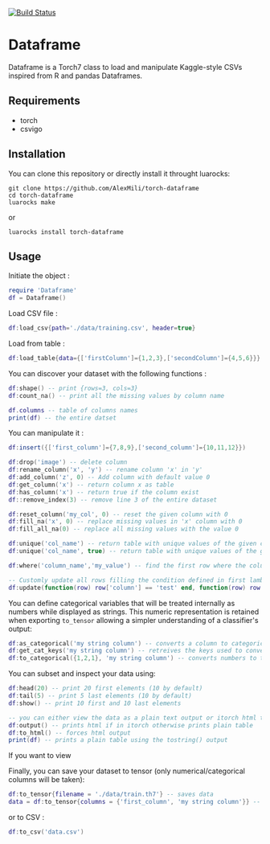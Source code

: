 [![Build Status](https://travis-ci.org/AlexMili/torch-dataframe.svg?branch=master)](https://travis-ci.org/AlexMili/torch-dataframe)
# Dataframe
Dataframe is a Torch7 class to load and manipulate Kaggle-style CSVs inspired from R and pandas Dataframes.

## Requirements
- torch
- csvigo

## Installation
You can clone this repository or directly install it throught luarocks:
```
git clone https://github.com/AlexMili/torch-dataframe
cd torch-dataframe
luarocks make
```
or
```
luarocks install torch-dataframe
```

## Usage
Initiate the object :
```lua
require 'Dataframe'
df = Dataframe()
```

Load CSV file :
```lua
df:load_csv{path='./data/training.csv', header=true}
```

Load from table :
```lua
df:load_table{data={['firstColumn']={1,2,3},['secondColumn']={4,5,6}}}
```

You can discover your dataset with the following functions :
```lua
df:shape() -- print {rows=3, cols=3}
df:count_na() -- print all the missing values by column name

df.columns -- table of columns names
print(df) -- the entire datset
```

You can manipulate it :
```lua
df:insert({['first_column']={7,8,9},['second_column']={10,11,12}})

df:drop('image') -- delete column
df:rename_column('x', 'y') -- rename column 'x' in 'y'
df:add_column('z', 0) -- Add column with default value 0
df:get_column('x') -- return column x as table
df:has_column('x') -- return true if the column exist
df::remove_index(3) -- remove line 3 of the entire dataset

df:reset_column('my_col', 0) -- reset the given column with 0
df:fill_na('x', 0) -- replace missing values in 'x' column with 0
df:fill_all_na(0) -- replace all missing values with the value 0

df:unique('col_name') -- return table with unique values of the given column
df:unique('col_name', true) -- return table with unique values of the given column as keys

df:where('column_name','my_value') -- find the first row where the column has the given value

-- Customly update all rows filling the condition defined in first lambda
df:update(function(row) row['column'] == 'test' end, function(row) row['other_column'] = 'new_value' return row end)
```

You can define categorical variables that will be treated internally as numbers
while displayed as strings. This numeric representation is retained when exporting
`to_tensor` allowing a simpler understanding of a classifier's output:
```lua
df:as_categorical('my string column') -- converts a column to categorical
df:get_cat_keys('my string column') -- retreives the keys used to converts
df:to_categorical({1,2,1}, 'my string column') -- converts numbers to the categories
```

You can subset and inspect your data using:
```lua
df:head(20) -- print 20 first elements (10 by default)
df:tail(5) -- print 5 last elements (10 by default)
df:show() -- print 10 first and 10 last elements

-- you can either view the data as a plain text output or itorch html table
df:output() -- prints html if in itorch otherwise prints plain table
df:to_html() -- forces html output
print(df) -- prints a plain table using the tostring() output
```

If you want to view

Finally, you can save your dataset to tensor (only numerical/categorical columns will be taken):
```lua
df:to_tensor{filename = './data/train.th7'} -- saves data
data = df:to_tensor{columns = {'first_column', 'my string column'}} -- Converts the two columns into tensor
```

or to CSV :
```lua
df:to_csv('data.csv')
```
